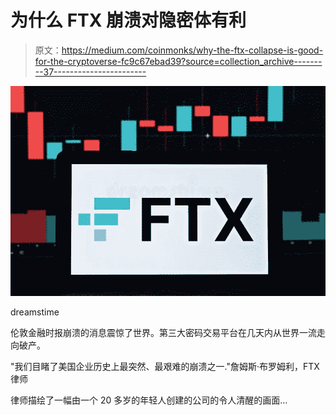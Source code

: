 # 为什么 FTX 崩溃对隐密体有利

> 原文：<https://medium.com/coinmonks/why-the-ftx-collapse-is-good-for-the-cryptoverse-fc9c67ebad39?source=collection_archive---------37----------------------->

![](img/bd9060a8eb31ac1035e232a2adc8ba15.png)

dreamstime

伦敦金融时报崩溃的消息震惊了世界。第三大密码交易平台在几天内从世界一流走向破产。

"我们目睹了美国企业历史上最突然、最艰难的崩溃之一."詹姆斯·布罗姆利，FTX 律师

律师描绘了一幅由一个 20 多岁的年轻人创建的公司的令人清醒的画面…